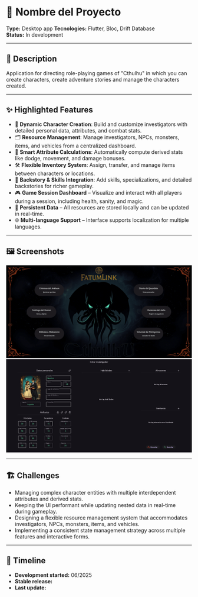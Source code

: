 # 📌 Nombre del Proyecto

**Type:** Desktop app
**Tecnologies:** Flutter, Bloc, Drift Database  
**Status:** In development

---

## 📖 Description
Application for directing role-playing games of "Cthulhu" in which you can create characters, create adventure stories and manage the characters created.

---

## ✨ Highlighted Features
- 🎲 **Dynamic Character Creation**: Build and customize investigators with detailed personal data, attributes, and combat stats.
- 🗂️ **Resource Management**: Manage investigators, NPCs, monsters, items, and vehicles from a centralized dashboard.
- 🧠 **Smart Attribute Calculations**: Automatically compute derived stats like dodge, movement, and damage bonuses.
- 🛠️ **Flexible Inventory System**: Assign, transfer, and manage items between characters or locations.
- 📜 **Backstory & Skills Integration**: Add skills, specializations, and detailed backstories for richer gameplay.
- 🎮 **Game Session Dashboard** – Visualize and interact with all players during a session, including health, sanity, and magic.
- 💾 **Persistent Data** – All resources are stored locally and can be updated in real-time.
- 🌐 **Multi-language Support** – Interface supports localization for multiple languages.

---

## 🖼️ Screenshots
![Main Screen](../assets/fatumlink_cthulhu/fatumlink_cthulhu_01.png)  
![Character Creation](../assets/fatumlink_cthulhu/fatumlink_cthulhu_02.png)

---

## 🏗️ Challenges
- Managing complex character entities with multiple interdependent attributes and derived stats.
- Keeping the UI performant while updating nested data in real-time during gameplay.
- Designing a flexible resource management system that accommodates investigators, NPCs, monsters, items, and vehicles.
- Implementing a consistent state management strategy across multiple features and interactive forms.

---

## 📅 Timeline
- **Development started:** 06/2025
- **Stable release:**
- **Last update:**
